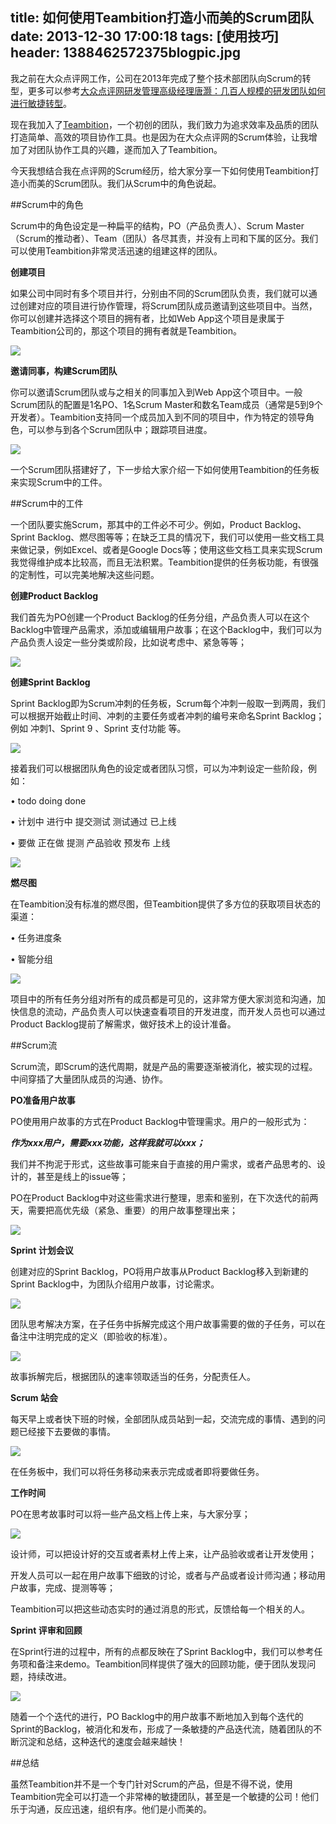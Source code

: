 title: 如何使用Teambition打造小而美的Scrum团队
date: 2013-12-30 17:00:18
tags: [使用技巧]
header: 1388462572375blogpic.jpg
---
我之前在大众点评网工作，公司在2013年完成了整个技术部团队向Scrum的转型，更多可以参考[大众点评网研发管理高级经理唐灏：几百人规模的研发团队如何进行敏捷转型](http://www.infoq.com/cn/news/2013/09/dianping-agile)。

现在我加入了[Teambition](https://www.teambition.com/?s=scrum)，一个初创的团队，我们致力为追求效率及品质的团队打造简单、高效的项目协作工具。也是因为在大众点评网的Scrum体验，让我增加了对团队协作工具的兴趣，遂而加入了Teambition。

今天我想结合我在点评网的Scrum经历，给大家分享一下如何使用Teambition打造小而美的Scrum团队。我们从Scrum中的角色说起。

##Scrum中的角色

Scrum中的角色设定是一种扁平的结构，PO（产品负责人）、Scrum Master（Scrum的推动者）、Team（团队）各尽其责，并没有上司和下属的区分。我们可以使用Teambition非常灵活迅速的组建这样的团队。

**创建项目**

如果公司中同时有多个项目并行，分别由不同的Scrum团队负责，我们就可以通过创建对应的项目进行协作管理，将Scrum团队成员邀请到这些项目中。当然，你可以创建并选择这个项目的拥有者，比如Web App这个项目是隶属于Teambition公司的，那这个项目的拥有者就是Teambition。

![](/image/1225_1.png)

**邀请同事，构建Scrum团队**

你可以邀请Scrum团队或与之相关的同事加入到Web App这个项目中。一般Scrum团队的配置是1名PO、1名Scrum Master和数名Team成员（通常是5到9个开发者）。Teambition支持同一个成员加入到不同的项目中，作为特定的领导角色，可以参与到各个Scrum团队中；跟踪项目进度。

![](/image/1225_2.png)

一个Scrum团队搭建好了，下一步给大家介绍一下如何使用Teambition的任务板来实现Scrum中的工件。

##Scrum中的工件

一个团队要实施Scrum，那其中的工件必不可少。例如，Product Backlog、Sprint Backlog、燃尽图等等；在缺乏工具的情况下，我们可以使用一些文档工具来做记录，例如Excel、或者是Google Docs等；使用这些文档工具来实现Scrum我觉得维护成本比较高，而且无法积累。Teambition提供的任务板功能，有很强的定制性，可以完美地解决这些问题。

**创建Product Backlog**

我们首先为PO创建一个Product Backlog的任务分组，产品负责人可以在这个Backlog中管理产品需求，添加或编辑用户故事；在这个Backlog中，我们可以为产品负责人设定一些分类或阶段，比如说考虑中、紧急等等；

![](/image/1225_3.png)

**创建Sprint Backlog**

Sprint Backlog即为Scrum冲刺的任务板，Scrum每个冲刺一般取一到两周，我们可以根据开始截止时间、冲刺的主要任务或者冲刺的编号来命名Sprint Backlog；例如 冲刺1、Sprint 9 、Sprint 支付功能 等。

![](/image/1225_4.png)

接着我们可以根据团队角色的设定或者团队习惯，可以为冲刺设定一些阶段，例如：

• todo doing done

• 计划中 进行中 提交测试 测试通过 已上线

• 要做 正在做 提测 产品验收 预发布 上线

![](/image/1225_5.png)

**燃尽图**

在Teambition没有标准的燃尽图，但Teambition提供了多方位的获取项目状态的渠道：

• 任务进度条

• 智能分组

![](/image/1225_6.png)

项目中的所有任务分组对所有的成员都是可见的，这非常方便大家浏览和沟通，加快信息的流动，产品负责人可以快速查看项目的开发进度，而开发人员也可以通过Product Backlog提前了解需求，做好技术上的设计准备。

##Scrum流

Scrum流，即Scrum的迭代周期，就是产品的需要逐渐被消化，被实现的过程。中间穿插了大量团队成员的沟通、协作。

**PO准备用户故事**

PO使用用户故事的方式在Product Backlog中管理需求。用户的一般形式为：

***作为xxx用户，需要xxx功能，这样我就可以xxx；***

我们并不拘泥于形式，这些故事可能来自于直接的用户需求，或者产品思考的、设计的，甚至是线上的issue等；

PO在Product Backlog中对这些需求进行整理，思索和鉴别，在下次迭代的前两天，需要把高优先级（紧急、重要）的用户故事整理出来；

![](/image/1225_7.png)

**Sprint 计划会议**

创建对应的Sprint Backlog，PO将用户故事从Product Backlog移入到新建的Sprint Backlog中，为团队介绍用户故事，讨论需求。

![](/image/1225_8.png)

团队思考解决方案，在子任务中拆解完成这个用户故事需要的做的子任务，可以在备注中注明完成的定义（即验收的标准）。

![](/image/1225_9.png)

故事拆解完后，根据团队的速率领取适当的任务，分配责任人。

**Scrum 站会**

每天早上或者快下班的时候，全部团队成员站到一起，交流完成的事情、遇到的问题已经接下去要做的事情。

![](/image/1225_10.png)

在任务板中，我们可以将任务移动来表示完成或者即将要做任务。

**工作时间**

PO在思考故事时可以将一些产品文档上传上来，与大家分享；

![](/image/1225_11.png)

设计师，可以把设计好的交互或者素材上传上来，让产品验收或者让开发使用；

开发人员可以一起在用户故事下细致的讨论，或者与产品或者设计师沟通；移动用户故事，完成、提测等等；

Teambition可以把这些动态实时的通过消息的形式，反馈给每一个相关的人。

**Sprint 评审和回顾**

在Sprint行进的过程中，所有的点都反映在了Sprint Backlog中，我们可以参考任务项和备注来demo。Teambition同样提供了强大的回顾功能，便于团队发现问题，持续改进。

![](/image/1226.jpg)

随着一个个迭代的进行，PO Backlog中的用户故事不断地加入到每个迭代的Sprint的Backlog，被消化和发布，形成了一条敏捷的产品迭代流，随着团队的不断沉淀和总结，这种迭代的速度会越来越快！

##总结

虽然Teambition并不是一个专门针对Scrum的产品，但是不得不说，使用Teambition完全可以打造一个非常棒的敏捷团队，甚至是一个敏捷的公司！他们乐于沟通，反应迅速，组织有序。他们是小而美的。